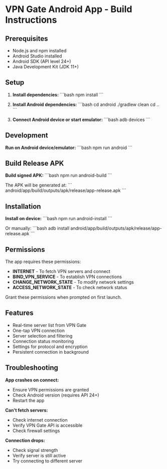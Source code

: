 # VPN Gate Android App - Build Instructions

## Prerequisites
- Node.js and npm installed
- Android Studio installed
- Android SDK (API level 24+)
- Java Development Kit (JDK 11+)

## Setup

1. **Install dependencies:**
   \`\`\`bash
   npm install
   \`\`\`

2. **Install Android dependencies:**
   \`\`\`bash
   cd android
   ./gradlew clean
   cd ..
   \`\`\`

3. **Connect Android device or start emulator:**
   \`\`\`bash
   adb devices
   \`\`\`

## Development

**Run on Android device/emulator:**
\`\`\`bash
npm run android
\`\`\`

## Build Release APK

**Build signed APK:**
\`\`\`bash
npm run android-build
\`\`\`

The APK will be generated at:
\`\`\`
android/app/build/outputs/apk/release/app-release.apk
\`\`\`

## Installation

**Install on device:**
\`\`\`bash
npm run android-install
\`\`\`

Or manually:
\`\`\`bash
adb install android/app/build/outputs/apk/release/app-release.apk
\`\`\`

## Permissions

The app requires these permissions:
- **INTERNET** - To fetch VPN servers and connect
- **BIND_VPN_SERVICE** - To establish VPN connections
- **CHANGE_NETWORK_STATE** - To modify network settings
- **ACCESS_NETWORK_STATE** - To check network status

Grant these permissions when prompted on first launch.

## Features

- Real-time server list from VPN Gate
- One-tap VPN connection
- Server selection and filtering
- Connection status monitoring
- Settings for protocol and encryption
- Persistent connection in background

## Troubleshooting

**App crashes on connect:**
- Ensure VPN permissions are granted
- Check Android version (requires API 24+)
- Restart the app

**Can't fetch servers:**
- Check internet connection
- Verify VPN Gate API is accessible
- Check firewall settings

**Connection drops:**
- Check signal strength
- Verify server is still active
- Try connecting to different server
